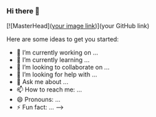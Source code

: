 ### Hi there 👋

[![MasterHead]([your image link](http://mhdriazi.com/myAPIs/image_files/64dc9c98a29e5_306.jpg))](your GitHub link)

Here are some ideas to get you started:

- 🔭 I’m currently working on ...
- 🌱 I’m currently learning ...
- 👯 I’m looking to collaborate on ...
- 🤔 I’m looking for help with ...
- 💬 Ask me about ...
- 📫 How to reach me: ...
- 😄 Pronouns: ...
- ⚡ Fun fact: ...
-->
